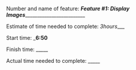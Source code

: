Number and name of feature: ___Feature #1: Display Images____________________________

Estimate of time needed to complete: _3hours____

Start time: ___6:50__

Finish time: _____

Actual time needed to complete: _____